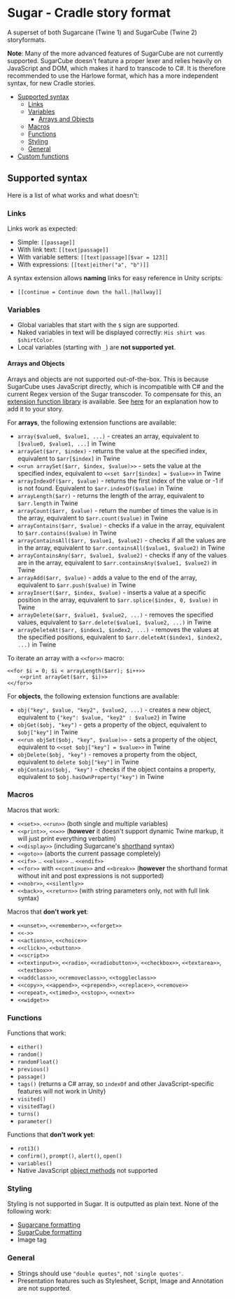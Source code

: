 # Sugar - Cradle story format
A superset of both Sugarcane (Twine 1) and SugarCube (Twine 2) storyformats.

**Note**: Many of the more advanced features of SugarCube are not currently supported. SugarCube doesn't feature a proper lexer and relies heavily on JavaScript and DOM, which makes it hard to transcode to C#. It is therefore recommended to use the Harlowe format, which has a more independent syntax, for new Cradle stories.

- [Supported syntax](#supported-syntax)
	- [Links](#links)
	- [Variables](#variables)
		- [Arrays and Objects](#arrays-and-objects)
	- [Macros](#macros)
	- [Functions](#functions)
	- [Styling](#styling)
	- [General](#general)
- [Custom functions](#custom-functions)

## Supported syntax
Here is a list of what works and what doesn't:

### Links
Links work as expected:

* Simple: `[[passage]]`
* With link text: `[[text|passage]]`
* With variable setters: `[[text|passage][$var = 123]]`
* With expressions: `[[text|either("a", "b")]]`

A syntax extension allows **naming** links for easy reference in Unity scripts:
* `[[continue = Continue down the hall.|hallway]]`

### Variables
* Global variables that start with the `$` sign are supported.
* Naked variables in text will be displayed correctly: `His shirt was $shirtColor`.
* Local variables (starting with `_`) are **not supported yet**.

#### Arrays and Objects
Arrays and objects are not supported out-of-the-box. This is because SugarCube uses JavaScript directly, which is incompatible with C# and the current Regex version of the Sugar transcoder. To compensate for this, an [extension function library](../Editor/.js/StoryFormats/Sugar/sugar.extensions.js) is available. See [here](http://www.motoslave.net/sugarcube/2/docs/special-names.html#special-tags) for an explanation how to add it to your story.

For **arrays**, the following extension functions are available:
* `array($value0, $value1, ...)` - creates an array, equivalent to `[$value0, $value1, ...]` in Twine
* `arrayGet($arr, $index)` - returns the value at the specified index, equivalent to `$arr[$index]` in Twine
* `<<run arraySet($arr, $index, $value)>>` - sets the value at the specified index, equivalent to `<<set $arr[$index] = $value>>` in Twine
* `arrayIndexOf($arr, $value)` - returns the first index of the value or -1 if is not found. Equivalent to `$arr.indexOf($value)` in Twine
* `arrayLength($arr)` - returns the length of the array, equivalent to `$arr.length` in Twine
* `arrayCount($arr, $value)` - return the number of times the value is in the array, equivalent to `$arr.count($value)` in Twine
* `arrayContains($arr, $value)` - checks if a value in the array, equivalent to `$arr.contains($value)` in Twine
* `arrayContainsAll($arr, $value1, $value2)` - checks if all the values are in the array, equivalent to `$arr.containsAll($value1, $value2)` in Twine
* `arrayContainsAny($arr, $value1, $value2)` - checks if any of the values are in the array, equivalent to `$arr.containsAny($value1, $value2)` in Twine
* `arrayAdd($arr, $value)` - adds a value to the end of the array, equivalent to `$arr.push($value)` in Twine
* `arrayInsert($arr, $index, $value)` - inserts a value at a specific position in the array, equivalent to `$arr.splice($index, 0, $value)` in Twine
* `arrayDelete($arr, $value1, $value2, ...)` - removes the specified values, equivalent to  `$arr.delete($value1, $value2, ...)` in Twine
* `arrayDeleteAt($arr, $index1, $index2, ...)` - removes the values at the specified positions, equivalent to  `$arr.deleteAt($index1, $index2, ...)` in Twine

To iterate an array with a `<<for>>` macro:
```
<<for $i = 0; $i < arrayLength($arr); $i++>>
	<<print arrayGet($arr, $i)>>
<</for>>
```

For **objects**, the following extension functions are available:
* `obj("key", $value, "key2", $value2, ...)` - creates a new object, equivalent to `{"key": $value, "key2" : $value2}` in Twine
* `objGet($obj, "key")` - gets a property of the object, equivalent to `$obj["key"]` in Twine
* `<<run objSet($obj, "key", $value)>>` - sets a property of the object, equivalent to `<<set $obj["key"] = $value>>` in Twine
* `objDelete($obj, "key")` - removes a property from the object, equivalent to `delete $obj["key"]` in Twine
* `objContains($obj, "key")` - checks if the object contains a property, equivalent to `$obj.hasOwnProperty("key")` in Twine

### Macros
Macros that work:
* `<<set>>`. `<<run>>`  (both single and multiple variables)
* `<<print>>`, `<<=>>` (**however** it doesn't support dynamic Twine markup, it will just print everything verbatim)
* `<<display>>` (including Sugarcane's [shorthand](#https://twinery.org/wiki/display) syntax)
* `<<goto>>` (aborts the current passage completely)
* `<<if>>` .. `<<else>>` .. `<<endif>>`
* `<<for>>` with `<<continue>>` and `<<break>>` (**however** the shorthand format without init and post expressions is not supported)
* `<<nobr>>`, `<<silently>>`
* `<<back>>`, `<<return>>` (with string parameters only, not with full link syntax)

Macros that **don't work yet**:
* `<<unset>>`, `<<remember>>`, `<<forget>>`
* `<<->>`
* `<<actions>>`, `<<choice>>` 
* `<<click>>`, `<<button>>`
* `<<script>>`
* `<<textinput>>`, `<<radio>`, `<<radiobutton>>`, `<<checkbox>>`, `<<textarea>>`, `<<textbox>>`
* `<<addclass>>`, `<<removeclass>>`, `<<toggleclass>>`
* `<<copy>>`, `<<append>>`, `<<prepend>>`, `<<replace>>`, `<<remove>>`
* `<<repeat>`, `<<timed>>`, `<<stop>>`, `<<next>>`
* `<<widget>>`

### Functions
Functions that work:

* `either()`
* `random()`
* `randomFloat()`
* `previous()`
* `passage()`
* `tags()` (returns a C# array, so `indexOf` and other JavaScript-specific features will not work in Unity)
* `visited()`
* `visitedTag()`
* `turns()`
* `parameter()`

Functions that **don't work yet**:

* `rot13()`
* `confirm()`, `prompt()`, `alert()`, `open()`
* `variables()`
* Native JavaScript [object methods](http://www.motoslave.net/sugarcube/2/docs/native-object-methods.html) not supported

### Styling
Styling is not supported in Sugar. It is outputted as plain text.
None of the following work:
* [Sugarcane formatting](https://twinery.org/wiki/syntax)
* [SugarCube formatting](http://www.motoslave.net/sugarcube/2/docs/markup.html#html-attributes)
* Image tag

### General
* Strings should use `"double quotes"`, not `'single quotes'`.
* Presentation features such as Stylesheet, Script, Image and Annotation are not supported.